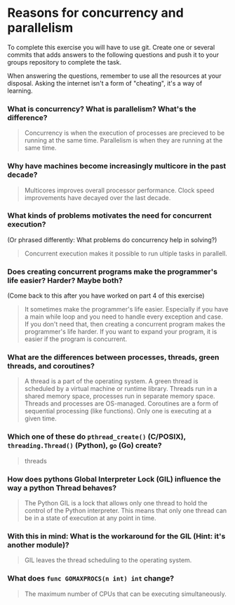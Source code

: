 # Reasons for concurrency and parallelism


To complete this exercise you will have to use git. Create one or several commits that adds answers to the following questions and push it to your groups repository to complete the task.

When answering the questions, remember to use all the resources at your disposal. Asking the internet isn't a form of "cheating", it's a way of learning.

 ### What is concurrency? What is parallelism? What's the difference?
 > Concurrency is when the execution of processes are precieved to be running at the same time. Parallelism is when they are running at the same time.
 
 ### Why have machines become increasingly multicore in the past decade?
 > Multicores improves overall processor performance. Clock speed improvements have decayed over the last decade.
 
 ### What kinds of problems motivates the need for concurrent execution?
 (Or phrased differently: What problems do concurrency help in solving?)
 > Concurrent execution makes it possible to run ultiple tasks in parallell. 
 
 ### Does creating concurrent programs make the programmer's life easier? Harder? Maybe both?
 (Come back to this after you have worked on part 4 of this exercise)
 > It sometimes make the programmer's life easier. Especially if you have a main while loop and you need to handle every exception and case. If you don't need that, then creating a concurrent program makes the programmer's life harder. If you want to expand your program, it is easier if the program is concurrent. 
 
 ### What are the differences between processes, threads, green threads, and coroutines?
 > A thread is a part of the operating system. A green thread is scheduled by a virtual machine or runtime library. Threads run in a shared memory space, processes run in separate memory space. Threads and processes are OS-managed. Coroutines are a form of sequential processing (like functions). Only one is executing at a given time. 
 
 ### Which one of these do `pthread_create()` (C/POSIX), `threading.Thread()` (Python), `go` (Go) create?
 > threads
 
 ### How does pythons Global Interpreter Lock (GIL) influence the way a python Thread behaves?
 > The Python GIL is a lock that allows only one thread to hold the control of the Python interpreter. This means that only one thread can be in a state of execution at any point in time.
 
 ### With this in mind: What is the workaround for the GIL (Hint: it's another module)?
 > GIL leaves the thread scheduling to the operating system. 
 
 ### What does `func GOMAXPROCS(n int) int` change? 
 > The maximum number of CPUs that can be executing simultaneously.
